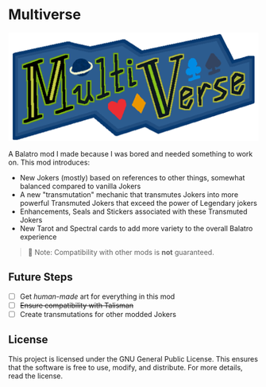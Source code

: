# Multiverse

![The logo of the mod. Appears in-game to the bottom left of the Balatro logo in the main menu.](mod_banner_README.png)

A Balatro mod I made because I was bored and needed something to work on.
This mod introduces:
 - New Jokers (mostly) based on references to other things, somewhat balanced compared to vanilla Jokers
 - A new "transmutation" mechanic that transmutes Jokers into more powerful Transmuted Jokers that exceed the power of Legendary jokers
 - Enhancements, Seals and Stickers associated with these Transmuted Jokers
 - New Tarot and Spectral cards to add more variety to the overall Balatro experience

> :page_facing_up: Note: Compatibility with other mods is **not** guaranteed.

## Future Steps

- [ ] Get *human-made* art for everything in this mod
- [ ] ~~Ensure compatibility with Talisman~~
- [ ] Create transmutations for other modded Jokers

## License

This project is licensed under the GNU General Public License. This ensures that the software is free to use, modify, and distribute. For more details, read the license.